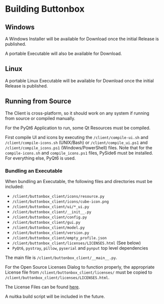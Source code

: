 # Building Buttonbox

## Windows

A Windows Installer will be available for Download once the initial Release is published.

A portable Executable will also be available for Download.

## Linux

A portable Linux Executable will be available for Download once the initial Release is published.

## Running from Source

The Client is cross-platform, so it should work on any system if running from source or compiled manually.

For the PyQt6 Application to run, some Qt Resources must be compiled.

First compile UI and icons by executing the `/client/compile-ui.sh` and `/client/compile-icons.sh` (UNIX/Bash) or `/client/compile_ui.ps1` and `/client/compile_icons.ps1` (Windows/PowerShell) files.
Note that for the `compile-icons.sh` and `compile_icons.ps1` files, PySide6 must be installed. For everything else, PyQt6 is used.

### Bundling an Executable

When bundling an Executable, the following files and directories must be included:

- `/client/buttonbox_client/icons/resource.py`
- `/client/buttonbox_client/icons/cube-icon.png`
- `/client/buttonbox_client/ui/*_ui.py`
- `/client/buttonbox_client/__init__.py`
- `/client/buttonbox_client/config.py`
- `/client/buttonbox_client/gui.py`
- `/client/buttonbox_client/model.py`
- `/client/buttonbox_client/version.py`
- `/client/buttonbox_client/empty_profile.json`
- `/client/buttonbox_client/licenses/LICENSES.html` (See below)
- `PyQt6`, `pystray`, `pillow`, `pyserial` and `pynput` top level dependencies

The main file is `/client/buttonbox_client/__main__.py`.

For the Open Source Licenses Dialog to function properly, the appropriate License file from `/client/buttonbox_client/licenses/` must be copied to `/client/buttonbox_client/licenses/LICENSES.html`.

The License Files can be found [here](https://pastebin.com/u/TheCheese42/1/CT6nGxMK).

A nuitka build script will be included in the future.
